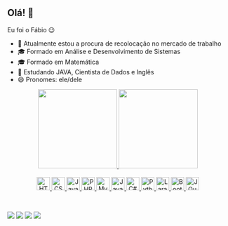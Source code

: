 ## Olá! 👋
Eu foi o Fábio 😉
<!--
**FabioRG37/FabioRG37** is a ✨ _special_ ✨ repository because its `README.md` (this file) appears on your GitHub profile.

Here are some ideas to get you started:

-->

- 🔭 Atualmente estou a procura de recolocação no mercado de trabalho
- 🎓 Formado em Análise e Desenvolvimento de Sistemas
- 🎓 Formado em Matemática
- 🌱 Estudando JAVA, Cientista de Dados e Inglês
- 😄 Pronomes: ele/dele

<div align="center">
  <a href="https://github.com/FabioRG37">
    <img height="180em" src="https://github-readme-stats.vercel.app/api?username=FabioRG37&show_icons=true&theme=tokyonight&include_all_commits=true&count_private=true"/>
    <img height="180em" src="https://github-readme-stats.vercel.app/api/top-langs/?username=FabioRG37&layout=compact&langs_count=16&theme=tokyonight">
</div>
<br>
<div style="display: inline_block" align="center">
  <img src="https://cdn.jsdelivr.net/gh/devicons/devicon@latest/icons/html5/html5-original-wordmark.svg" alt="HTML" width="30" height="30" />
  <img src="https://cdn.jsdelivr.net/gh/devicons/devicon@latest/icons/css3/css3-original-wordmark.svg" alt="CSS" width="30" height="30" />
  <img src="https://cdn.jsdelivr.net/gh/devicons/devicon/icons/javascript/javascript-original.svg" alt="JavaScript" width="30" height="30"/>
  <img src="https://cdn.jsdelivr.net/gh/devicons/devicon@latest/icons/php/php-original.svg" alt="PHP" width="30" height="30" />
  <img src="https://cdn.jsdelivr.net/gh/devicons/devicon@latest/icons/mysql/mysql-original-wordmark.svg" alt="MySQL" width="30" height="30"  />
  <img src="https://cdn.jsdelivr.net/gh/devicons/devicon@latest/icons/java/java-original-wordmark.svg" alt="Java" width="30" height="30" />
  <img src="https://cdn.jsdelivr.net/gh/devicons/devicon@latest/icons/csharp/csharp-original.svg" alt="C#" width="30" height="30"  />
  <img src="https://cdn.jsdelivr.net/gh/devicons/devicon@latest/icons/python/python-original-wordmark.svg" alt="Python" width="30" height="30"  />
  <img src="https://cdn.jsdelivr.net/gh/devicons/devicon@latest/icons/laravel/laravel-original-wordmark.svg" alt="Laravel" width="30" height="30"  />
  <img src="https://cdn.jsdelivr.net/gh/devicons/devicon@latest/icons/bootstrap/bootstrap-original-wordmark.svg" alt="Bootstrap" width="30" height="30"  />
  <img src="https://cdn.jsdelivr.net/gh/devicons/devicon@latest/icons/jquery/jquery-original-wordmark.svg" alt="JQuery" width="30" height="30"  />
</div>

##
<br>
<div>
  <a href="https://www.instagram.com/fabiorg_/" target="_blank"><img src="http://img.shields.io/badge/-Instagram-%23E4405F?style=for-the-badge&logo=instagram&logoColor=white" target="_blank"></a>
  <a href="https://www.linkedin.com/in/f%C3%A1bio-gon%C3%A7alves-509bb330/?locale=en_US" target="_blank"><img src="http://img.shields.io/badge/-LinkedIn-%230077B5?style=for-the-badge&logo=linkein&logoColor=white" target="_blank"></a>
  <a href="mailto:falsilgon@gmail.com" target="_blank"><img src="https://img.shields.io/badge/Gmail-D14836?style=for-the-badge&logo=gmail&logoColor=white" target="_blank"></a>
  <a href="mailto:fabio_richardfrg@hotmail.com" target="_blank"><img src="https://img.shields.io/badge/Microsoft_Outlook-0078D4?style=for-the-badge&logo=microsoft-outlook&logoColor=white" target="_blank"></a>
</div>

##
<br>
<!-- ![Snake animation](https://github.com/FabioRG37/FabioRG37/blog/output/github-contribution-grid-snake.svg)
[![readme](https://github-readme-stats.vercel.app/api/pin/?username=FabioRG37&repo=FabioRG37&theme=react)](https://github.com/FabioRG37/FabioRG37)
-->
